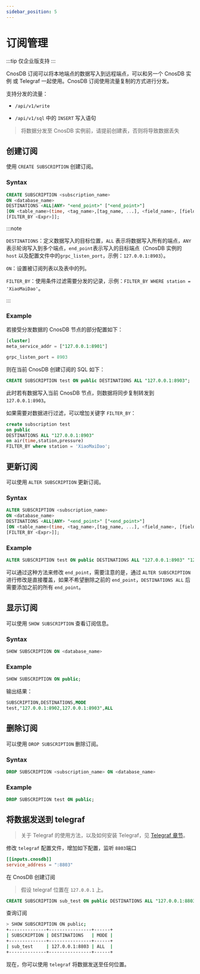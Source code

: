 ```yaml
---
sidebar_position: 5
---
```


# 订阅管理

:::tip
仅企业版支持
:::

CnosDB 订阅可以将本地端点的数据写入到远程端点，可以和另一个 CnosDB 实例 或 Telegraf 一起使用。CnosDB 订阅使用流量复制的方式进行分发。

支持分发的流量：

- `/api/v1/write`

- `/api/v1/sql` 中的 `INSERT` 写入语句

> 将数据分发至 CnosDB 实例前，请提前创建表，否则将导致数据丢失

## 创建订阅

使用 `CREATE SUBSCRIPTION` 创建订阅。

### Syntax

```sql
CREATE SUBSCRIPTION <subscription_name> 
ON <database_name> 
DESTINATIONS <ALL|ANY> "<end_point>" ["<end_point>"]
[ON <table_name>(time, <tag_name>,[tag_name, ...], <field_name>, [field_name, ..]) 
[FILTER_BY <Expr>]];
```

:::note

`DESTINATIONS`：定义数据写入的目标位置，`ALL` 表示将数据写入所有的端点，`ANY` 表示轮询写入到多个端点，`end_point`表示写入的目标端点（CnosDB 实例的 `host` 以及配置文件中的`grpc_listen_port`，示例：`127.0.0.1:8903`）。

`ON`：设置被订阅列表以及表中的列。

`FILTER_BY`：使用条件过滤需要分发的记录，示例：`FILTER_BY WHERE station = 'XiaoMaiDao'`。

:::

### Example

若接受分发数据的 CnosDB 节点的部分配置如下：

```sql
[cluster]
meta_service_addr = ["127.0.0.1:8901"]

grpc_listen_port = 8903
```

则在当前 CnosDB 创建订阅的 SQL 如下：

```sql
CREATE SUBSCRIPTION test ON public DESTINATIONS ALL "127.0.0.1:8903";
```

此时若有数据写入当前 CnosDB 节点，则数据将同步复制转发到`127.0.0.1:8903`。

如果需要对数据进行过滤，可以增加关键字 `FILTER_BY`：

```sql
create subscription test 
on public
DESTINATIONS ALL "127.0.0.1:8903"
on air(time,station,pressure) 
FILTER_BY where station = 'XiaoMaiDao';
```

## 更新订阅

可以使用 `ALTER SUBSCRIPTION` 更新订阅。

### Syntax

```sql
ALTER SUBSCRIPTION <subscription_name> 
ON <database_name> 
DESTINATIONS <ALL|ANY> "<end_point>" ["<end_point>"]
[ON <table_name>(time, <tag_name>,[tag_name, ...], <field_name>, [field_name, ..]) 
[FILTER_BY <Expr>]];
```

### Example

```sql
ALTER SUBSCRIPTION test ON public DESTINATIONS ALL "127.0.0.1:8903" "127.0.0.1:8913";
```

可以通过这种方法来修改 `end_point`，需要注意的是，通过 `ALTER SUBSCRIPTION` 进行修改是直接覆盖，如果不希望删除之前的 `end_point`，`DESTINATIONS ALL` 后需要添加之前的所有 `end_point`。

## 显示订阅

可以使用 `SHOW SUBSCRIPTION` 查看订阅信息。

### Syntax

```sql
SHOW SUBSCRIPTION ON <database_name>
```

### Example

```sql
SHOW SUBSCRIPTION ON public;
```

输出结果：

```sql
SUBSCRIPTION,DESTINATIONS,MODE
test,"127.0.0.1:8902,127.0.0.1:8903",ALL
```

## 删除订阅

可以使用 `DROP SUBSCRIPTION` 删除订阅。

### Syntax

```sql
DROP SUBSCRIPTION <subscription_name> ON <database_name>
```

### Example

```sql
DROP SUBSCRIPTION test ON public;
```

## 将数据发送到 telegraf

> 关于 Telegraf 的使用方法，以及如何安装 Telegraf，见 [Telegraf 章节](/eco-integration/index/telegraf#cnos-telegraf)。

修改 `telegraf` 配置文件，增加如下配置，监听 `8803`端口

```toml
[[inputs.cnosdb]]
service_address = ":8803"
```

在 CnosDB 创建订阅

> 假设 telegraf 位置在 `127.0.0.1` 上。

```sql
CREATE SUBSCRIPTION sub_test ON public DESTINATIONS ALL "127.0.0.1:8803";
```

查询订阅

```sh
> SHOW SUBSCRIPTION ON public;
+--------------+----------------+------+
| SUBSCRIPTION | DESTINATIONS   | MODE |
+--------------+----------------+------+
| sub_test     | 127.0.0.1:8803 | ALL  |
+--------------+----------------+------+
```

现在，你可以使用 `telegraf` 将数据发送至任何位置。
